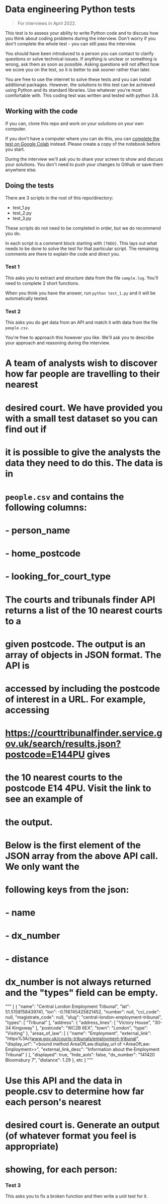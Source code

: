 # Data engineering Python tests

> For interviews in April 2022.

This test is to assess your ability to write Python code and to discuss how you think about coding problems during the interview. Don't worry if you don't complete the whole test - you can still pass the interview.

You should have been introduced to a person you can contact to clarify questions or solve technical issues. If anything is unclear or something is wrong, ask them as soon as possible. Asking questions will not affect how we score you on the test, so it is better to ask sooner rather than later.

You are free to use the internet to solve these tests and you can install additional packages. However, the solutions to this test can be achieved using Python and its standard libraries. Use whatever you're most comfortable with. This coding test was written and tested with python 3.8.

## Working with the code

If you can, clone this repo and work on your solutions on your own computer. 

If you don't have a computer where you can do this, you can [complete the test on Google Colab](https://colab.research.google.com/drive/1jIYgeEKarkr6FHAnys6wVSoTIl24PjW6?usp=sharing) instead. Please create a copy of the notebook before you start.

During the interview we'll ask you to share your screen to show and discuss your solutions. You don't need to push your changes to Github or save them anywhere else.


## Doing the tests

There are 3 scripts in the root of this repo/directory:

- test_1.py
- test_2.py
- test_3.py

These scripts do not need to be completed in order, but we do recommend you do.

In each script is a comment block starting with `[TODO]`. This lays out what needs to be done to solve the test for that particular script. The remaining comments are there to explain the code and direct you.

### Test 1
This asks you to extract and structure data from the file `sample.log`. You'll need to complete 2 short functions.

When you think you have the answer, run `python test_1.py` and it will be automatically tested.

### Test 2
This asks you do get data from an API and match it with data from the file `people.csv`. 

You're free to approach this however you like. We'll ask you to describe your approach and reasoning during the interview.


# A team of analysts wish to discover how far people are travelling to their nearest
# desired court. We have provided you with a small test dataset so you can find out if
# it is possible to give the analysts the data they need to do this. The data is in
# `people.csv` and contains the following columns:
# - person_name
# - home_postcode
# - looking_for_court_type

# The courts and tribunals finder API returns a list of the 10 nearest courts to a
# given postcode. The output is an array of objects in JSON format. The API is
# accessed by including the postcode of interest in a URL. For example, accessing
# https://courttribunalfinder.service.gov.uk/search/results.json?postcode=E144PU gives
# the 10 nearest courts to the postcode E14 4PU. Visit the link to see an example of
# the output.

# Below is the first element of the JSON array from the above API call. We only want the
# following keys from the json:
# - name
# - dx_number
# - distance
# dx_number is not always returned and the "types" field can be empty.

"""
[
    {
        "name": "Central London Employment Tribunal",
        "lat": 51.5158158439741,
        "lon": -0.118745425821452,
        "number": null,
        "cci_code": null,
        "magistrate_code": null,
        "slug": "central-london-employment-tribunal",
        "types": [
            "Tribunal"
        ],
        "address": {
            "address_lines": [
                "Victory House",
                "30-34 Kingsway"
            ],
            "postcode": "WC2B 6EX",
            "town": "London",
            "type": "Visiting"
        },
        "areas_of_law": [
            {
                "name": "Employment",
                "external_link": "https%3A//www.gov.uk/courts-tribunals/employment-tribunal",
                "display_url": "<bound method AreaOfLaw.display_url of <AreaOfLaw: Employment>>",
                "external_link_desc": "Information about the Employment Tribunal"
            }
        ],
        "displayed": true,
        "hide_aols": false,
        "dx_number": "141420 Bloomsbury 7",
        "distance": 1.29
    },
    etc
]
"""

# Use this API and the data in people.csv to determine how far each person's nearest
# desired court is. Generate an output (of whatever format you feel is appropriate)
# showing, for each person:

### Test 3
This asks you to fix a broken function and then write a unit test for it.
